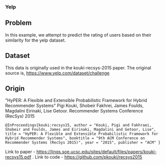 ### Yelp

## Problem

In this example, we attempt to predict the rating of users based on their similarity for the yelp dataset.

## Dataset
This data is originally used in the kouki-recsys-2015 paper. The original source is,
https://www.yelp.com/dataset/challenge

## Origin
"HyPER: A Flexible and Extensible Probabilistic Framework for Hybrid Recommender Systems" Pigi Kouki, Shobeir Fakhrei, James Foulds, Magdalini Eirinaki, Lise Getoor. Recommender Systems Conference (RecSys) 2015

```
@InProceedings{kouki:recsys15, author = "Kouki, Pigi and Fakhraei, Shobeir and Foulds, James and Eirinaki, Magdalini and Getoor, Lise", title = "HyPER: A Flexible and Extensible Probabilistic Framework for Hybrid Recommender Systems", booktitle = "9th ACM Conference on Recommender Systems (RecSys 2015)", year = "2015", publisher = "ACM" }
```

Link to paper - https://linqs.soe.ucsc.edu/sites/default/files/papers/kouki-recsys15.pdf . 
Link to code - https://github.com/pkouki/recsys2015
